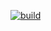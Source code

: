 
[![build](https://github.com/explorable-viz/paper/actions/workflows/popl2022.yml/badge.svg)](https://github.com/explorable-viz/paper/actions/workflows/popl2022.yml)
